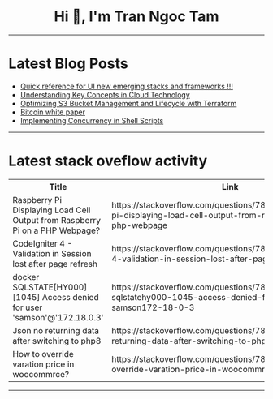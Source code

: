 <h1 align="center">Hi 👋, I'm Tran Ngoc Tam</h1>

---

# Latest Blog Posts 
<!-- BLOG-POST-LIST:START -->
- [Quick reference for UI new emerging stacks and frameworks !!!](https://dev.to/vaibhavpatil123/quick-reference-for-ui-new-emerging-stacks-and-frameworks--593e)
- [Understanding Key Concepts in Cloud Technology](https://dev.to/toluwani_oluwaloseyi/understanding-key-concepts-in-cloud-technology-5bi0)
- [Optimizing S3 Bucket Management and Lifecycle with Terraform](https://dev.to/suzuki0430/optimizing-s3-bucket-management-and-lifecycle-with-terraform-45ne)
- [Bitcoin white paper](https://dev.to/sujay404/bitcoin-white-paper-35n1)
- [Implementing Concurrency in Shell Scripts](https://dev.to/siddhantkcode/implementing-concurrency-in-shell-scripts-521o)
<!-- BLOG-POST-LIST:END -->

---

# Latest stack oveflow activity
<table>
  <tr><th>Title</th><th>Link</th></tr>
  <!-- STACKOVERFLOW:START --><tr><td>Raspberry Pi Displaying Load Cell Output from Raspberry Pi on a PHP Webpage?</td><td>https://stackoverflow.com/questions/78463646/raspberry-pi-displaying-load-cell-output-from-raspberry-pi-on-a-php-webpage</td></tr><tr><td>CodeIgniter 4 - Validation in Session lost after page refresh</td><td>https://stackoverflow.com/questions/78463543/codeigniter-4-validation-in-session-lost-after-page-refresh</td></tr><tr><td>docker SQLSTATE[HY000] [1045] Access denied for user &#39;samson&#39;@&#39;172.18.0.3&#39;</td><td>https://stackoverflow.com/questions/78463528/docker-sqlstatehy000-1045-access-denied-for-user-samson172-18-0-3</td></tr><tr><td>Json no returning data after switching to php8</td><td>https://stackoverflow.com/questions/78463513/json-no-returning-data-after-switching-to-php8</td></tr><tr><td>How to override varation price in woocommrce?</td><td>https://stackoverflow.com/questions/78463492/how-to-override-varation-price-in-woocommrce</td></tr><!-- STACKOVERFLOW:END -->
</table>

---


